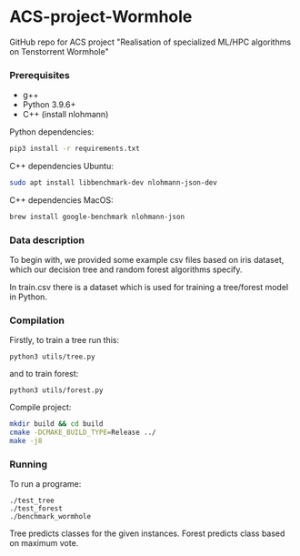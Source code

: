 # ACS-project-Wormhole
GitHub repo for ACS project "Realisation of specialized ML/HPC algorithms on Tenstorrent Wormhole"

### Prerequisites
- g++
- Python 3.9.6+
- C++ (install nlohmann)

Python dependencies:
```bash
pip3 install -r requirements.txt
```

C++ dependencies Ubuntu:
```bash
sudo apt install libbenchmark-dev nlohmann-json-dev
```

C++ dependencies MacOS:
```bash
brew install google-benchmark nlohmann-json
```

### Data description
To begin with, we provided some example csv files based on iris dataset, which our decision tree and random forest algorithms specify. 

In train.csv there is a dataset which is used for training a tree/forest model in Python. 

### Compilation
Firstly, to train a tree run this:
```{bash}
python3 utils/tree.py
```
and to train forest:
```{bash}
python3 utils/forest.py
```

Compile project:
```bash
mkdir build && cd build
cmake -DCMAKE_BUILD_TYPE=Release ../
make -j8
```

### Running
To run a programe:
```{bash}
./test_tree
./test_forest
./benchmark_wormhole
```
Tree predicts classes for the given instances. Forest predicts class based on maximum vote.
